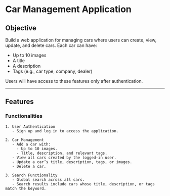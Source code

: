 # Car Management Application

## Objective

Build a web application for managing cars where users can create, view, update, and delete cars. Each car can have:
- Up to 10 images
- A title
- A description
- Tags (e.g., car type, company, dealer)

Users will have access to these features only after authentication.

---

## Features

### Functionalities

```plaintext
1. User Authentication
   - Sign up and log in to access the application.

2. Car Management
   - Add a car with:
     - Up to 10 images.
     - Title, description, and relevant tags.
   - View all cars created by the logged-in user.
   - Update a car’s title, description, tags, or images.
   - Delete a car.

3. Search Functionality
   - Global search across all cars.
   - Search results include cars whose title, description, or tags match the keyword.
